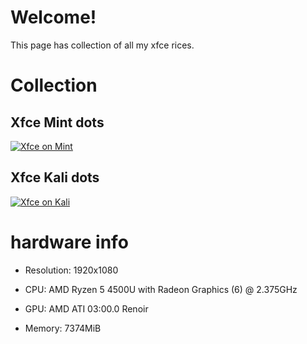 # Welcome!
This page has collection of all my xfce rices.

# Collection

## Xfce Mint dots
[![Xfce on Mint](https://cdn.discordapp.com/attachments/956596331042975766/965938114193412096/xfce1.png)](https://github.com/abyseku/xfce-dots/tree/xfce-on-mint)


## Xfce Kali dots
[![Xfce on Kali](https://cdn.discordapp.com/attachments/956596331042975766/965938126784716850/xfce2.png)](https://github.com/abyseku/xfce-dots/tree/xfce-on-kali)

# hardware info

* Resolution: 1920x1080

* CPU: AMD Ryzen 5 4500U with Radeon Graphics (6) @ 2.375GHz

* GPU: AMD ATI 03:00.0 Renoir 

* Memory: 7374MiB 

